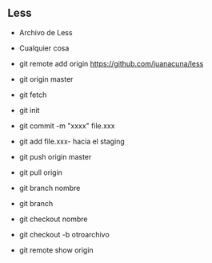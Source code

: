 ## Less
- Archivo de Less
- Cualquier cosa
- git remote add origin https://github.com/juanacuna/less
- git origin master
- git fetch
- git init
- git commit -m "xxxx" file.xxx
- git add file.xxx- hacia el staging
- git push origin master
- git pull origin


- git branch nombre
- git branch
- git checkout nombre
- git checkout -b otroarchivo
- git remote show origin
